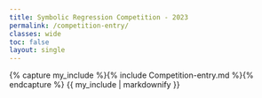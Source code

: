```yaml
---
title: Symbolic Regression Competition - 2023
permalink: /competition-entry/
classes: wide
toc: false
layout: single
---
```


{% capture my_include %}{% include Competition-entry.md %}{% endcapture %}
{{ my_include | markdownify }}
